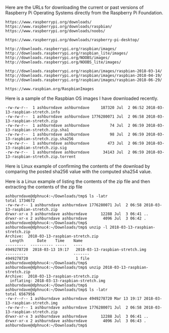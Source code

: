 Here are the URLs for downloading the current or past versions of Raspberry Pi Operating Systems directly from the Raspberry Pi Foundation.

    https://www.raspberrypi.org/downloads/
    https://www.raspberrypi.org/downloads/raspbian/
    https://www.raspberrypi.org/downloads/noobs/
    
    https://www.raspberrypi.org/downloads/raspberry-pi-desktop/
    
    http://downloads.raspberrypi.org/raspbian/images/
    http://downloads.raspberrypi.org/raspbian_lite/images/
    http://downloads.raspberrypi.org/NOOBS/images/
    http://downloads.raspberrypi.org/NOOBS_lite/images/
    
    http://downloads.raspberrypi.org/raspbian/images/raspbian-2018-03-14/
    http://downloads.raspberrypi.org/raspbian/images/raspbian-2018-04-19/
    http://downloads.raspberrypi.org/raspbian/images/raspbian-2018-06-29/
    
    https://www.raspbian.org/RaspbianImages

Here is a sample of the Raspbian OS images I have downloaded recently.

    -rw-rw-r--  1 ashburndave ashburndave     187320 Jul  2 06:52 2018-03-13-raspbian-stretch.info
    -rw-rw-r--  1 ashburndave ashburndave 1776280071 Jul  2 06:58 2018-03-13-raspbian-stretch.zip
    -rw-rw-r--  1 ashburndave ashburndave         74 Jul  2 06:59 2018-03-13-raspbian-stretch.zip.sha1
    -rw-rw-r--  1 ashburndave ashburndave         98 Jul  2 06:59 2018-03-13-raspbian-stretch.zip.sha256
    -rw-rw-r--  1 ashburndave ashburndave        473 Jul  2 06:59 2018-03-13-raspbian-stretch.zip.sig
    -rw-rw-r--  1 ashburndave ashburndave      34143 Jul  2 06:59 2018-03-13-raspbian-stretch.zip.torrent

Here is Linux example of confirming the contents of the download by comparing the posted sha256 value with the computed sha254 value.




Here is a Linux example of listing the contents of the zip file and then extracting the contents of the zip file

    ashburndave@dphnuc4:~/Downloads/tmp$ ls -latr
    total 1734672
    -rw-rw-r-- 1 ashburndave ashburndave 1776280071 Jul  2 06:58 2018-03-13-raspbian-stretch.zip
    drwxr-xr-x 3 ashburndave ashburndave      12288 Jul  3 06:41 ..
    drwxr-xr-x 2 ashburndave ashburndave       4096 Jul  3 06:42 .
    ashburndave@dphnuc4:~/Downloads/tmp$ 
    ashburndave@dphnuc4:~/Downloads/tmp$ unzip -l 2018-03-13-raspbian-stretch.zip 
    Archive:  2018-03-13-raspbian-stretch.zip
      Length      Date    Time    Name
    ---------  ---------- -----   ----
    4949278720  2018-03-13 19:17   2018-03-13-raspbian-stretch.img
    ---------                     -------
    4949278720                     1 file
    ashburndave@dphnuc4:~/Downloads/tmp$ 
    ashburndave@dphnuc4:~/Downloads/tmp$ unzip 2018-03-13-raspbian-stretch.zip 
    Archive:  2018-03-13-raspbian-stretch.zip
      inflating: 2018-03-13-raspbian-stretch.img  
    ashburndave@dphnuc4:~/Downloads/tmp$ 
    ashburndave@dphnuc4:~/Downloads/tmp$ ls -latr
    total 6567956
    -rw-r--r-- 1 ashburndave ashburndave 4949278720 Mar 13 19:17 2018-03-13-raspbian-stretch.img
    -rw-rw-r-- 1 ashburndave ashburndave 1776280071 Jul  2 06:58 2018-03-13-raspbian-stretch.zip
    drwxr-xr-x 3 ashburndave ashburndave      12288 Jul  3 06:41 ..
    drwxr-xr-x 2 ashburndave ashburndave       4096 Jul  3 06:43 .
    ashburndave@dphnuc4:~/Downloads/tmp$ 
